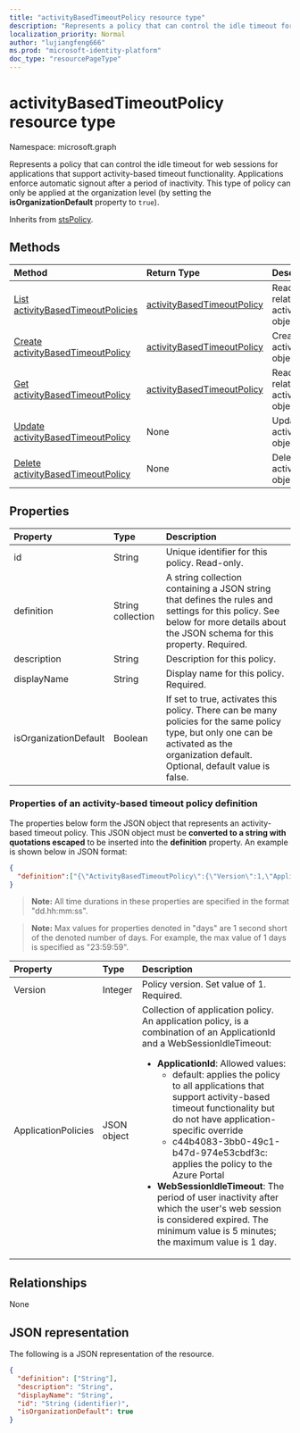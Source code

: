 ```yaml
---
title: "activityBasedTimeoutPolicy resource type"
description: "Represents a policy that can control the idle timeout for web sessions for applications that support activity-based timeout functionality."
localization_priority: Normal
author: "lujiangfeng666"
ms.prod: "microsoft-identity-platform"
doc_type: "resourcePageType"
---
```


# activityBasedTimeoutPolicy resource type

Namespace: microsoft.graph

Represents a policy that can control the idle timeout for web sessions for applications that support activity-based timeout functionality. Applications enforce automatic signout after a period of inactivity. This type of policy can only be applied at the organization level (by setting the **isOrganizationDefault** property to `true`).

Inherits from [stsPolicy](stsPolicy.md).

## Methods

| Method       | Return Type | Description |
|:-------------|:------------|:------------|
| [List activityBasedTimeoutPolicies](../api/activitybasedtimeoutpolicy-list.md) | [activityBasedTimeoutPolicy](activitybasedtimeoutpolicy.md) | Read properties and relationships of activityBasedTimeoutPolicy objects. |
| [Create activityBasedTimeoutPolicy](../api/activitybasedtimeoutpolicy-post-activitybasedtimeoutpolicies.md) | [activityBasedTimeoutPolicy](activitybasedtimeoutpolicy.md) | Create an activityBasedTimeoutPolicy object. |
| [Get activityBasedTimeoutPolicy](../api/activitybasedtimeoutpolicy-get.md) | [activityBasedTimeoutPolicy](activitybasedtimeoutpolicy.md) | Read properties and relationships of an activityBasedTimeoutPolicy object. |
| [Update activityBasedTimeoutPolicy](../api/activitybasedtimeoutpolicy-update.md) | None | Update an activityBasedTimeoutPolicy object. |
| [Delete activityBasedTimeoutPolicy](../api/activitybasedtimeoutpolicy-delete.md) | None | Delete an activityBasedTimeoutPolicy object. |

## Properties

| Property     | Type        | Description |
|:-------------|:------------|:------------|
|id|String| Unique identifier for this policy. Read-only.|
|definition|String collection| A string collection containing a JSON string that defines the rules and settings for this policy. See below for more details about the JSON schema for this property. Required.|
|description|String| Description for this policy.|
|displayName|String| Display name for this policy. Required.|
|isOrganizationDefault|Boolean|If set to true, activates this policy. There can be many policies for the same policy type, but only one can be activated as the organization default. Optional, default value is false.|


### Properties of an activity-based timeout policy definition
The properties below form the JSON object that represents an activity-based timeout policy. This JSON object must be **converted to a string with quotations escaped** to be inserted into the **definition** property. An example is shown below in JSON format:

<!-- {
  "blockType": "ignored"
}-->
```json
{
  "definition":["{\"ActivityBasedTimeoutPolicy\":{\"Version\":1,\"ApplicationPolicies\":[{\"ApplicationId\":\"default\",\"WebSessionIdleTimeout\":\"01:00:00\"},{\"ApplicationId\":\"c44b4083-3bb0-49c1-b47d-974e53cbdf3c\",\"WebSessionIdleTimeout\":\"00:15:00\"}]}}"]
}
```

>**Note:** All time durations in these properties are specified in the format "dd.hh:mm:ss".

>**Note:** Max values for properties denoted in "days" are 1 second short of the denoted number of days. For example, the max value of 1 days is specified as "23:59:59".

| Property	   | Type	|Description|
|:-------------|:------|:---------|
|Version|Integer|Policy version. Set value of 1. Required.|
|ApplicationPolicies|JSON object|Collection of application policy. An application policy, is a combination of an ApplicationId and a WebSessionIdleTimeout: <br> <ul><li>**ApplicationId**: Allowed values:<ul><li> default: applies the policy to all applications that support activity-based timeout functionality but do not have application-specific override</li><li> c44b4083-3bb0-49c1-b47d-974e53cbdf3c: applies the policy to the Azure Portal</li></ul></li><li>**WebSessionIdleTimeout**: The period of user inactivity after which the user's web session is considered expired. The minimum value is 5 minutes; the maximum value is 1 day.</li></ul> |


## Relationships

None

## JSON representation

The following is a JSON representation of the resource.

<!-- {
  "blockType": "resource",
  "optionalProperties": [

  ],
  "@odata.type": "microsoft.graph.activityBasedTimeoutPolicy",
  "baseType": "",
  "keyProperty": "id"
}-->

```json
{
  "definition": ["String"],
  "description": "String",
  "displayName": "String",
  "id": "String (identifier)",
  "isOrganizationDefault": true
}
```

<!-- uuid: 16cd6b66-4b1a-43a1-adaf-3a886856ed98
2019-02-04 14:57:30 UTC -->
<!-- {
  "type": "#page.annotation",
  "description": "activityBasedTimeoutPolicy resource",
  "keywords": "",
  "section": "documentation",
  "tocPath": ""
}-->

